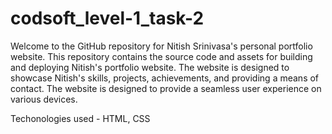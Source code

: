 # codsoft_level-1_task-2

Welcome to the GitHub repository for Nitish Srinivasa's personal portfolio website. This repository contains the source code and assets for building and deploying Nitish's portfolio website. The website is designed to showcase Nitish's skills, projects, achievements, and providing a means of contact. The website is designed to provide a seamless user experience on various devices.

Techonologies used - HTML, CSS
